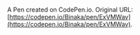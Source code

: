 # 

A Pen created on CodePen.io. Original URL: [https://codepen.io/Binaka/pen/ExVMWav](https://codepen.io/Binaka/pen/ExVMWav).



